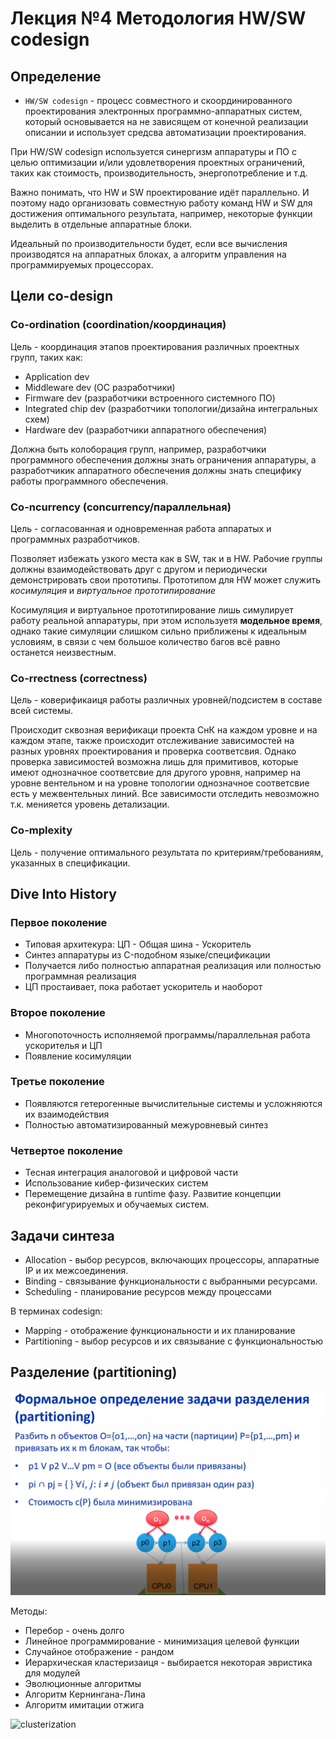 # Лекция №4 Методология HW/SW codesign

## Определение

* `HW/SW codesign` - процесс совместного и скоординированного проектирования электронных программно-аппаратных систем, который основывается на не зависящем от конечной реализации описании и использует средсва автоматизации проектирования.

При HW/SW codesign используется синергизм аппаратуры и ПО с целью оптимизации и/или удовлетворения проектных ограничений, таких как стоимость, производительность, энергопотребление и т.д.

Важно понимать, что HW и SW проектирование идёт параллельно. И поэтому надо организовать совместную работу команд HW и SW для достижения оптимального результата, например, некоторые функции выделить в отдельные аппаратные блоки.

Идеальный по производительности будет, если все вычисления производятся на аппаратных блоках, а алгоритм управления на программируемых процессорах.

## Цели co-design

### Co-ordination (coordination/координация)

Цель - координация этапов проектирования различных проектных групп, таких как:
* Application dev
* Middleware dev (ОС разработчики)
* Firmware dev (разработчики встроенного системного ПО)
* Integrated chip dev (разработчики топологии/дизайна интегральных схем)
* Hardware dev (разработчики аппаратного обеспечения)

Должна быть колоборация групп, например, разработчики программного обеспечения должны знать ограничения аппаратуры, а разработчикик аппаратного обеспечения должны знать специфику работы программного обеспечения.

### Co-ncurrency (concurrency/параллельная)

Цель - согласованная и одновременная работа аппаратых и программных разработчиков.

Позволяет избежать узкого места как в SW, так и в HW. Рабочие группы должны взаимодействовать друг с другом и периодически демонстрировать свои прототипы. Прототипом для HW может служить *косимуляция* и *виртуальное прототипирование*

Косимуляция и виртуальное прототипирование лишь симулирует работу реальной аппаратуры, при этом используетя **модельное время**, однако такие симуляции слишком сильно приближены к идеальным условиям, в связи с чем большое количество багов всё равно останется неизвестным.

### Co-rrectness (correctness)

Цель - коверификаиця работы различных уровней/подсистем в составе всей системы.

Происходит сквозная верификаци проекта СнК на каждом уровне и на каждом этапе, также происходит отслеживание зависимостей на разных уровнях проектирования и проверка соответсвия. Однако проверка зависимостей возможна лишь для примитивов, которые имеют однозначное соответсвие для другого уровня, например на уровне вентельном и на уровне топологии однозначное соответсвие есть у межвентельных линий. Все зависимости отследить невозможно т.к. менияется уровень детализации.

### Co-mplexity

Цель - получение оптимального результата по критериям/требованиям, указанных в спецификации.

## Dive Into History

### Первое поколение 
* Типовая архитекура: ЦП - Общая шина - Ускоритель
* Синтез аппаратуры из C-подобном языке/спецификации
* Получается либо полностью аппаратная реализация или полностью программная реализация
* ЦП простаивает, пока работает ускоритель и наоборот

### Второе поколение
* Многопоточность исполняемой программы/параллельная работа ускорителья и ЦП
* Появление косимуляции

### Третье поколение
* Появляются гетерогенные вычислительные системы и усложняются их взаимодействия
* Полностью автоматизированный межуровневый синтез

### Четвертое поколение
* Тесная интеграция аналоговой и цифровой части
* Использование кибер-физических систем
* Перемещение дизайна в runtime фазу. Развитие концепции реконфигурируемых и обучаемых систем.

## Задачи синтеза

* Allocation - выбор ресурсов, включающих процессоры, аппаратные IP и их межсоединения.
* Binding - связывание функциональности с выбранными ресурсами.
* Scheduling - планирование ресурсов между процессами

В терминах codesign:
* Mapping - отображение функциональности и их планирование
* Partitioning - выбор ресурсов и их связывание с функциональностью

## Разделение (partitioning)

![partitioning](resources/partitioning.PNG)

Методы:
* Перебор - очень долго
* Линейное программирование - минимизация целевой функции
* Случайное отображение - рандом
* Иерархическая кластеризаиця - выбирается некоторая эвристика для модулей
* Эволюционные алгоритмы
* Алгоритм Кернингана-Лина
* Алгоритм имитации отжига

![clusterization](resoruces/clusterization.PNG)
